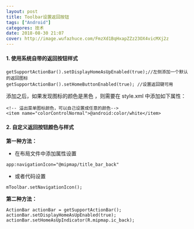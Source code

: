```yaml
---
layout: post
title: Toolbar设置返回按钮
tags: ["Android"]
categores: 技术
date: 2018-08-30 21:07
cover: http://image.wufazhuce.com/FmzXd1BqHxapZZz23OX4vicMXj2z
---
```


#### 1. 使用系统自带的返回按钮样式

```
getSupportActionBar().setDisplayHomeAsUpEnabled(true);//左侧添加一个默认的返回图标
getSupportActionBar().setHomeButtonEnabled(true); //设置返回键可用
```


添加之后，如果发现图标的颜色是黑色 ，则需要在 style.xml 中添加如下属性：

```
<!-- 溢出菜单图标颜色，可以自己设置成任意的颜色-->
<item name="colorControlNormal">@android:color/white</item>
```

#### 2. 自定义返回按钮颜色与样式

**第一种方法：**

- 在布局文件中添加属性设置
```
app:navigationIcon="@mipmap/title_bar_back"
```
- 或者代码设置

```
mToolbar.setNavigationIcon();
```

**第二种方法：**

```
ActionBar actionBar = getSupportActionBar();
actionBar.setDisplayHomeAsUpEnabled(true);
actionBar.setHomeAsUpIndicator(R.mipmap.ic_back);
```

